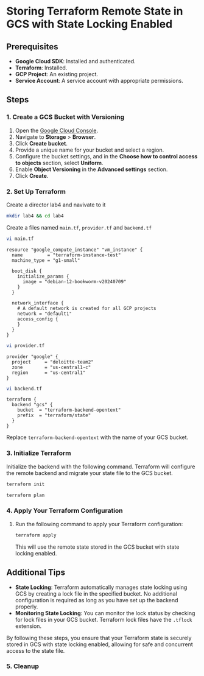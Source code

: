 # Storing Terraform Remote State in GCS with State Locking Enabled

## Prerequisites

- **Google Cloud SDK**: Installed and authenticated.
- **Terraform**: Installed.
- **GCP Project**: An existing project.
- **Service Account**: A service account with appropriate permissions.

## Steps

### 1. Create a GCS Bucket with Versioning

1. Open the [Google Cloud Console](https://console.cloud.google.com/).
2. Navigate to **Storage** > **Browser**.
3. Click **Create bucket**.
4. Provide a unique name for your bucket and select a region.
5. Configure the bucket settings, and in the **Choose how to control access to objects** section, select **Uniform**.
6. Enable **Object Versioning** in the **Advanced settings** section.
7. Click **Create**.

### 2. Set Up Terraform

Create a director lab4 and navivate to it
```bash 
mkdir lab4 && cd lab4
```
Create a files named `main.tf`, `provider.tf` and `backend.tf`
```bash
vi main.tf
```
```hcl
resource "google_compute_instance" "vm_instance" {
  name         = "terraform-instance-test"
  machine_type = "g1-small"

  boot_disk {
    initialize_params {
      image = "debian-12-bookworm-v20240709"
    }
  }

  network_interface {
    # A default network is created for all GCP projects
    network = "default1"
    access_config {
    }
  }
}
```
```bash
vi provider.tf
```
```hcl
provider "google" {
  project     = "deloitte-team2"
  zone        = "us-central1-c"
  region      = "us-central1"
}
```
```bash
vi backend.tf
```
```hcl
terraform {
  backend "gcs" {
    bucket  = "terraform-backend-opentext"
    prefix  = "terraform/state"
  }
}
```
Replace `terraform-backend-opentext` with the name of your GCS bucket.

### 3. Initialize Terraform

Initialize the backend with the following command. Terraform will configure the remote backend and migrate your state file to the GCS bucket. 

```sh
terraform init
```
```sh
terraform plan
```

### 4. Apply Your Terraform Configuration

1. Run the following command to apply your Terraform configuration:

    ```sh
    terraform apply
    ```

    This will use the remote state stored in the GCS bucket with state locking enabled.

## Additional Tips

- **State Locking**: Terraform automatically manages state locking using GCS by creating a lock file in the specified bucket. No additional configuration is required as long as you have set up the backend properly.
- **Monitoring State Locking**: You can monitor the lock status by checking for lock files in your GCS bucket. Terraform lock files have the `.tflock` extension.

By following these steps, you ensure that your Terraform state is securely stored in GCS with state locking enabled, allowing for safe and concurrent access to the state file.

### 5. Cleanup
